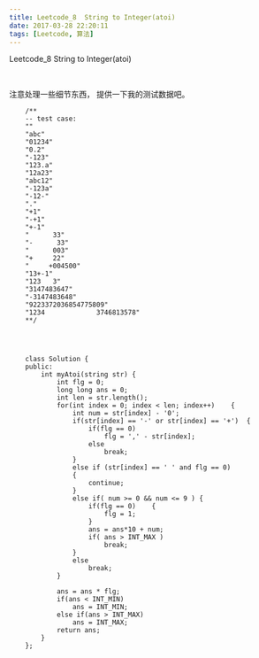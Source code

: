 ```yaml
---
title: Leetcode_8  String to Integer(atoi)
date: 2017-03-28 22:20:11
tags: [Leetcode, 算法]
---
```


Leetcode_8  String to Integer(atoi)


<!-- more -->
<br/>

注意处理一些细节东西，
提供一下我的测试数据吧。



        /**
        -- test case:
        ""
        "abc"
        "01234"
        "0.2"
        "-123"
        "123.a"
        "12a23"
        "abc12"
        "-123a"
        "-12-"
        "."
        "+1"
        "-+1"
        "+-1"
        "      33"
        "-      33"
        "      003"
        "+     22"
        "     +004500"
        "13+-1"
        "123   3"
        "3147483647"
        "-3147483648"
        "9223372036854775809"
        "1234             3746813578"
        **/




        class Solution {
        public:
            int myAtoi(string str) {
                int flg = 0;
                long long ans = 0;
                int len = str.length();
                for(int index = 0; index < len; index++)    {
                    int num = str[index] - '0';
                    if(str[index] == '-' or str[index] == '+')  {
                        if(flg == 0)
                            flg = ',' - str[index];
                        else
                            break;
                    }
                    else if (str[index] == ' ' and flg == 0)
                    {
                        continue;
                    }
                    else if( num >= 0 && num <= 9 ) {
                        if(flg == 0)    {
                            flg = 1;
                        }
                        ans = ans*10 + num;
                        if( ans > INT_MAX )
                            break;
                    }
                    else
                        break;
                }
        
                ans = ans * flg;
                if(ans < INT_MIN)
                    ans = INT_MIN;
                else if(ans > INT_MAX)
                    ans = INT_MAX;
                return ans;
            }
        };